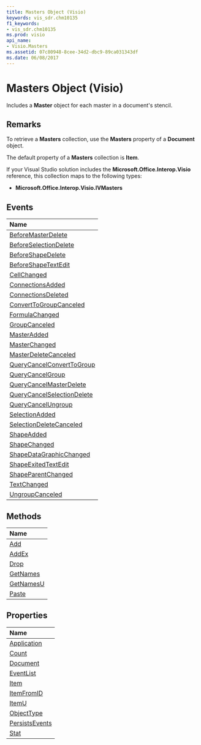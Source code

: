 ```yaml
---
title: Masters Object (Visio)
keywords: vis_sdr.chm10135
f1_keywords:
- vis_sdr.chm10135
ms.prod: visio
api_name:
- Visio.Masters
ms.assetid: 07c80948-8cee-34d2-dbc9-89ca031343df
ms.date: 06/08/2017
---
```



# Masters Object (Visio)

 Includes a **Master** object for each master in a document's stencil.


## Remarks

To retrieve a  **Masters** collection, use the **Masters** property of a **Document** object.

The default property of a  **Masters** collection is **Item**.

If your Visual Studio solution includes the  **Microsoft.Office.Interop.Visio** reference, this collection maps to the following types:


-  **Microsoft.Office.Interop.Visio.IVMasters**
    

## Events



|**Name**|
|:-----|
|[BeforeMasterDelete](http://msdn.microsoft.com/library/6f950fa3-3cb6-d3ef-330d-2b38956d6ff3%28Office.15%29.aspx)|
|[BeforeSelectionDelete](http://msdn.microsoft.com/library/3aed0ebc-3658-f9b9-ae63-dd1f0e3efe54%28Office.15%29.aspx)|
|[BeforeShapeDelete](http://msdn.microsoft.com/library/4641bec6-204c-1196-acb0-f9aa1e8de83d%28Office.15%29.aspx)|
|[BeforeShapeTextEdit](http://msdn.microsoft.com/library/ab9b85e4-1639-541c-0a06-19f1def31569%28Office.15%29.aspx)|
|[CellChanged](http://msdn.microsoft.com/library/0abb97fc-ffd6-02ef-b9b3-bbad421c1daf%28Office.15%29.aspx)|
|[ConnectionsAdded](http://msdn.microsoft.com/library/1ebdad8c-5073-7f6c-d811-42d3725776ad%28Office.15%29.aspx)|
|[ConnectionsDeleted](http://msdn.microsoft.com/library/bf2ed2be-276a-04d8-cd98-70929cfd31f6%28Office.15%29.aspx)|
|[ConvertToGroupCanceled](http://msdn.microsoft.com/library/76f8d86d-dfe9-7749-ae33-96bec632d47a%28Office.15%29.aspx)|
|[FormulaChanged](http://msdn.microsoft.com/library/da0e566a-a89d-c77d-d966-73d87f5eb131%28Office.15%29.aspx)|
|[GroupCanceled](http://msdn.microsoft.com/library/dbdecd35-1996-465d-afd3-a82e6bb14f7b%28Office.15%29.aspx)|
|[MasterAdded](http://msdn.microsoft.com/library/d6374a9e-1c15-73b0-086c-5f511943aeec%28Office.15%29.aspx)|
|[MasterChanged](http://msdn.microsoft.com/library/824b7d27-b687-8a35-b97c-f4cf5e269065%28Office.15%29.aspx)|
|[MasterDeleteCanceled](http://msdn.microsoft.com/library/8af99a47-397c-b4f1-99d8-06bef4f8b7f0%28Office.15%29.aspx)|
|[QueryCancelConvertToGroup](http://msdn.microsoft.com/library/11ce64dc-a7d2-cb63-1c1b-d2d99dad5525%28Office.15%29.aspx)|
|[QueryCancelGroup](http://msdn.microsoft.com/library/c4f30992-b598-048c-6b68-30cedcef3353%28Office.15%29.aspx)|
|[QueryCancelMasterDelete](http://msdn.microsoft.com/library/69aa351f-2e89-545d-0cf8-f650d532d3a6%28Office.15%29.aspx)|
|[QueryCancelSelectionDelete](http://msdn.microsoft.com/library/2c9790f4-4eae-0f78-e651-d5f010b019fb%28Office.15%29.aspx)|
|[QueryCancelUngroup](http://msdn.microsoft.com/library/bda14051-5cca-ba25-1b33-14514d6f5fa6%28Office.15%29.aspx)|
|[SelectionAdded](http://msdn.microsoft.com/library/51a863e6-16ff-f7f1-922f-605631486176%28Office.15%29.aspx)|
|[SelectionDeleteCanceled](http://msdn.microsoft.com/library/d152ee14-96e0-7cde-6a9f-2ea16d17799f%28Office.15%29.aspx)|
|[ShapeAdded](http://msdn.microsoft.com/library/378f6a8f-f434-3c80-b2b2-9bde768a2f09%28Office.15%29.aspx)|
|[ShapeChanged](http://msdn.microsoft.com/library/81f3c6b1-0148-aa72-716f-d24484e6710b%28Office.15%29.aspx)|
|[ShapeDataGraphicChanged](http://msdn.microsoft.com/library/8a3c90af-47c1-440c-fb91-d16ebfabd2df%28Office.15%29.aspx)|
|[ShapeExitedTextEdit](http://msdn.microsoft.com/library/d4237896-734b-5308-d5db-bceef77f6b57%28Office.15%29.aspx)|
|[ShapeParentChanged](http://msdn.microsoft.com/library/5c838330-1d66-d343-0a50-846c91496325%28Office.15%29.aspx)|
|[TextChanged](http://msdn.microsoft.com/library/b01fb699-4c8b-2f86-c69d-70aee941c49b%28Office.15%29.aspx)|
|[UngroupCanceled](http://msdn.microsoft.com/library/d443f6e0-0bd9-bd55-15bf-f34e17b22ad5%28Office.15%29.aspx)|

## Methods



|**Name**|
|:-----|
|[Add](http://msdn.microsoft.com/library/3951e242-c7e6-7a30-bf2c-0af7c030ace1%28Office.15%29.aspx)|
|[AddEx](http://msdn.microsoft.com/library/a27b1a7c-37f4-90c9-91f1-2249611a3cf9%28Office.15%29.aspx)|
|[Drop](http://msdn.microsoft.com/library/aff32258-755c-cce3-5f46-e611de6c8f5a%28Office.15%29.aspx)|
|[GetNames](http://msdn.microsoft.com/library/3cdea9a5-97da-4f59-2a93-7a1d15c29e54%28Office.15%29.aspx)|
|[GetNamesU](http://msdn.microsoft.com/library/bf797a6a-1018-eda6-41e8-c8533638a034%28Office.15%29.aspx)|
|[Paste](http://msdn.microsoft.com/library/fb355d9b-7b5f-469e-3a75-f1b0fed7300b%28Office.15%29.aspx)|

## Properties



|**Name**|
|:-----|
|[Application](http://msdn.microsoft.com/library/e7962cea-2747-82d5-50a9-73f571513247%28Office.15%29.aspx)|
|[Count](http://msdn.microsoft.com/library/baf61642-ccf8-ad9e-b131-8741f3b2c8ba%28Office.15%29.aspx)|
|[Document](http://msdn.microsoft.com/library/51130b43-b795-eb51-41c2-c7bd60f03766%28Office.15%29.aspx)|
|[EventList](http://msdn.microsoft.com/library/1703269d-91bb-2a66-538c-20aecd48f879%28Office.15%29.aspx)|
|[Item](http://msdn.microsoft.com/library/20837fbb-56d0-b23c-f7de-8fd3d7a99b15%28Office.15%29.aspx)|
|[ItemFromID](http://msdn.microsoft.com/library/50cae679-5a81-ae45-6e61-8ec914f525f0%28Office.15%29.aspx)|
|[ItemU](http://msdn.microsoft.com/library/fa4e26a1-21d1-04bf-4fd8-83049cc0a5df%28Office.15%29.aspx)|
|[ObjectType](http://msdn.microsoft.com/library/c8dc1643-1ff5-8c81-6fd0-be3c8b569443%28Office.15%29.aspx)|
|[PersistsEvents](http://msdn.microsoft.com/library/87c2ab38-875a-5485-22b5-f936b84201b8%28Office.15%29.aspx)|
|[Stat](http://msdn.microsoft.com/library/626b520d-ce0b-40b4-1a46-11fa9a59b0b7%28Office.15%29.aspx)|

